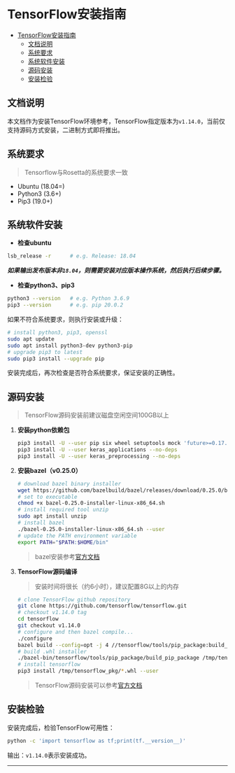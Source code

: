 # TensorFlow安装指南

- [TensorFlow安装指南](#tensorflow%e5%ae%89%e8%a3%85%e6%8c%87%e5%8d%97)
  - [文档说明](#%e6%96%87%e6%a1%a3%e8%af%b4%e6%98%8e)
  - [系统要求](#%e7%b3%bb%e7%bb%9f%e8%a6%81%e6%b1%82)
  - [系统软件安装](#%e7%b3%bb%e7%bb%9f%e8%bd%af%e4%bb%b6%e5%ae%89%e8%a3%85)
  - [源码安装](#%e6%ba%90%e7%a0%81%e5%ae%89%e8%a3%85)
  - [安装检验](#%e5%ae%89%e8%a3%85%e6%a3%80%e9%aa%8c)

## 文档说明

本文档作为安装TensorFlow环境参考，TensorFlow指定版本为`v1.14.0`，当前仅支持源码方式安装，二进制方式即将推出。

## 系统要求

> Tensorflow与Rosetta的系统要求一致

- Ubuntu (18.04=)
- Python3 (3.6+)
- Pip3 (19.0+)

## 系统软件安装

- **检查ubuntu**
```bash
lsb_release -r      # e.g. Release:	18.04
```
***如果输出发布版本非`18.04`，则需要安装对应版本操作系统，然后执行后续步骤。***

- **检查python3、pip3**

```bash
python3 --version   # e.g. Python 3.6.9
pip3 --version      # e.g. pip 20.0.2
```

如果不符合系统要求，则执行安装或升级：

```bash
# install python3, pip3, openssl
sudo apt update
sudo apt install python3-dev python3-pip
# upgrade pip3 to latest 
sudo pip3 install --upgrade pip
```

安装完成后，再次检查是否符合系统要求，保证安装的正确性。


## 源码安装

> TensorFlow源码安装前建议磁盘空闲空间100GB以上

1. **安装python依赖包**
    ```bash
    pip3 install -U --user pip six wheel setuptools mock 'future>=0.17.1' 'numpy==1.16.4'
    pip3 install -U --user keras_applications --no-deps
    pip3 install -U --user keras_preprocessing --no-deps
    ```

2. **安装bazel（v0.25.0）**

    ```bash
    # download bazel binary installer
    wget https://github.com/bazelbuild/bazel/releases/download/0.25.0/bazel-0.25.0-installer-linux-x86_64.sh
    # set to executable
    chmod +x bazel-0.25.0-installer-linux-x86_64.sh
    # install required tool unzip
    sudo apt install unzip
    # install bazel
    ./bazel-0.25.0-installer-linux-x86_64.sh --user
    # update the PATH environment variable
    export PATH="$PATH:$HOME/bin"
    ```

    > bazel安装参考[官方文档][bazel-install]

3. **TensorFlow源码编译**
    > 安装时间将很长（约6小时），建议配置8G以上的内存
    ```bash
    # clone TensorFlow github repository
    git clone https://github.com/tensorflow/tensorflow.git
    # checkout v1.14.0 tag
    cd tensorflow
    git checkout v1.14.0
    # configure and then bazel compile...
    ./configure
    bazel build --config=opt -j 4 //tensorflow/tools/pip_package:build_pip_package
    # build .whl installer
    ./bazel-bin/tensorflow/tools/pip_package/build_pip_package /tmp/tensorflow_pkg
    # install tensorflow
    pip3 install /tmp/tensorflow_pkg/*.whl --user
    ```
    > TensorFlow源码安装可以参考[官方文档][tensorflow-source-install] 

## 安装检验

安装完成后，检验TensorFlow可用性：

```bash
python -c 'import tensorflow as tf;print(tf.__version__)'
```

输出：`v1.14.0`表示安装成功。

-----

[bazel-install]:https://docs.bazel.build/versions/master/install-ubuntu.html#install-with-installer-ubuntu
[tensorflow-source-install]:https://www.tensorflow.org/install/source
